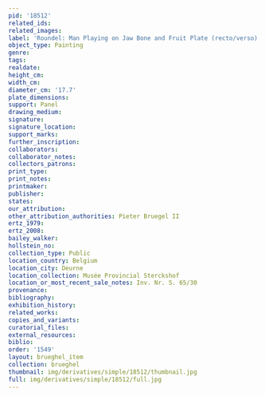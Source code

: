 ```yaml
---
pid: '18512'
related_ids: 
related_images: 
label: 'Roundel: Man Playing on Jaw Bone and Fruit Plate (recto/verso)'
object_type: Painting
genre: 
tags: 
realdate: 
height_cm: 
width_cm: 
diameter_cm: '17.7'
plate_dimensions: 
support: Panel
drawing_medium: 
signature: 
signature_location: 
support_marks: 
further_inscription: 
collaborators: 
collaborator_notes: 
collectors_patrons: 
print_type: 
print_notes: 
printmaker: 
publisher: 
states: 
our_attribution: 
other_attribution_authorities: Pieter Bruegel II
ertz_1979: 
ertz_2008: 
bailey_walker: 
hollstein_no: 
collection_type: Public
location_country: Belgium
location_city: Deurne
location_collection: Musée Provincial Sterckshof
location_or_most_recent_sale_notes: Inv. Nr. S. 65/30
provenance: 
bibliography: 
exhibition_history: 
related_works: 
copies_and_variants: 
curatorial_files: 
external_resources: 
biblio: 
order: '1549'
layout: brueghel_item
collection: brueghel
thumbnail: img/derivatives/simple/18512/thumbnail.jpg
full: img/derivatives/simple/18512/full.jpg
---
```

